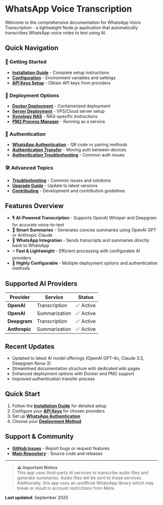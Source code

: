 # WhatsApp Voice Transcription

Welcome to the comprehensive documentation for WhatsApp Voice Transcription - a lightweight Node.js application that automatically transcribes WhatsApp voice notes to text using AI.

## Quick Navigation

### 🚀 Getting Started
- **[Installation Guide](Installation-Guide)** - Complete setup instructions
- **[Configuration](Configuration)** - Environment variables and settings
- **[API Keys Setup](API-Keys-Setup)** - Obtain API keys from providers

### 🔧 Deployment Options
- **[Docker Deployment](Docker-Deployment)** - Containerized deployment
- **[Server Deployment](Server-Deployment)** - VPS/Cloud server setup
- **[Synology NAS](Synology-Deployment)** - NAS-specific instructions
- **[PM2 Process Manager](PM2-Setup)** - Running as a service

### 🔐 Authentication
- **[WhatsApp Authentication](WhatsApp-Authentication)** - QR code vs pairing methods
- **[Authentication Transfer](Authentication-Transfer)** - Moving auth between devices
- **[Authentication Troubleshooting](Authentication-Troubleshooting)** - Common auth issues

### 🛠️ Advanced Topics
- **[Troubleshooting](Troubleshooting)** - Common issues and solutions
- **[Upgrade Guide](Upgrade-Guide)** - Update to latest versions
- **[Contributing](Contributing)** - Development and contribution guidelines

## Features Overview

- 🎙️ **AI-Powered Transcription** - Supports OpenAI Whisper and Deepgram for accurate voice-to-text
- 📝 **Smart Summaries** - Generates concise summaries using OpenAI GPT or Anthropic Claude
- 💬 **WhatsApp Integration** - Sends transcripts and summaries directly back to WhatsApp
- ⚡ **Fast & Lightweight** - Efficient processing with configurable AI providers
- 🔧 **Highly Configurable** - Multiple deployment options and authentication methods

## Supported AI Providers

| Provider | Service | Status |
|----------|---------|--------|
| **OpenAI** | Transcription | ✅ Active |
| **OpenAI** | Summarization | ✅ Active |
| **Deepgram** | Transcription | ✅ Active |
| **Anthropic** | Summarization | ✅ Active |

## Recent Updates

- Updated to latest AI model offerings (OpenAI GPT-4o, Claude 3.5, Deepgram Nova-3)
- Streamlined documentation structure with dedicated wiki pages
- Enhanced deployment options with Docker and PM2 support
- Improved authentication transfer process

## Quick Start

1. Follow the **[Installation Guide](Installation-Guide)** for detailed setup
2. Configure your **[API Keys](API-Keys-Setup)** for chosen providers
3. Set up **[WhatsApp Authentication](WhatsApp-Authentication)**
4. Choose your **[Deployment Method](Docker-Deployment)**

## Support & Community

- **[GitHub Issues](https://github.com/nerveband/wa-transcript/issues)** - Report bugs or request features
- **[Main Repository](https://github.com/nerveband/wa-transcript)** - Source code and releases

---

> **⚠️ Important Notice**  
> This app uses third-party AI services to transcribe audio files and generate summaries. Audio files will be sent to these services. Additionally, this app uses an unofficial WhatsApp library which may break or result in account restrictions from Meta.

**Last updated**: September 2025